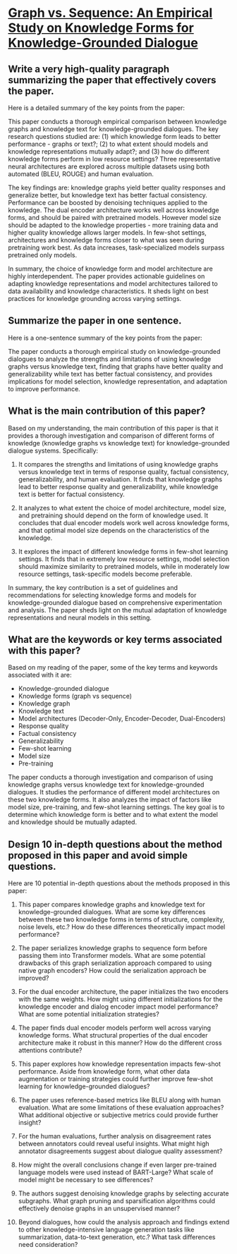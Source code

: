 # [Graph vs. Sequence: An Empirical Study on Knowledge Forms for   Knowledge-Grounded Dialogue](https://arxiv.org/abs/2312.07868)

## Write a very high-quality paragraph summarizing the paper that effectively covers the paper.

 Here is a detailed summary of the key points from the paper:

This paper conducts a thorough empirical comparison between knowledge graphs and knowledge text for knowledge-grounded dialogues. The key research questions studied are: (1) which knowledge form leads to better performance - graphs or text?; (2) to what extent should models and knowledge representations mutually adapt?; and (3) how do different knowledge forms perform in low resource settings? Three representative neural architectures are explored across multiple datasets using both automated (BLEU, ROUGE) and human evaluation.

The key findings are: knowledge graphs yield better quality responses and generalize better, but knowledge text has better factual consistency. Performance can be boosted by denoising techniques applied to the knowledge. The dual encoder architecture works well across knowledge forms, and should be paired with pretrained models. However model size should be adapted to the knowledge properties - more training data and higher quality knowledge allows larger models. In few-shot settings, architectures and knowledge forms closer to what was seen during pretraining work best. As data increases, task-specialized models surpass pretrained only models.

In summary, the choice of knowledge form and model architecture are highly interdependent. The paper provides actionable guidelines on adapting knowledge representations and model architectures tailored to data availability and knowledge characteristics. It sheds light on best practices for knowledge grounding across varying settings.


## Summarize the paper in one sentence.

 Here is a one-sentence summary of the key points from the paper:

The paper conducts a thorough empirical study on knowledge-grounded dialogues to analyze the strengths and limitations of using knowledge graphs versus knowledge text, finding that graphs have better quality and generalizability while text has better factual consistency, and provides implications for model selection, knowledge representation, and adaptation to improve performance.


## What is the main contribution of this paper?

 Based on my understanding, the main contribution of this paper is that it provides a thorough investigation and comparison of different forms of knowledge (knowledge graphs vs knowledge text) for knowledge-grounded dialogue systems. Specifically:

1) It compares the strengths and limitations of using knowledge graphs versus knowledge text in terms of response quality, factual consistency, generalizability, and human evaluation. It finds that knowledge graphs lead to better response quality and generalizability, while knowledge text is better for factual consistency. 

2) It analyzes to what extent the choice of model architecture, model size, and pretraining should depend on the form of knowledge used. It concludes that dual encoder models work well across knowledge forms, and that optimal model size depends on the characteristics of the knowledge.

3) It explores the impact of different knowledge forms in few-shot learning settings. It finds that in extremely low resource settings, model selection should maximize similarity to pretrained models, while in moderately low resource settings, task-specific models become preferable.

In summary, the key contribution is a set of guidelines and recommendations for selecting knowledge forms and models for knowledge-grounded dialogue based on comprehensive experimentation and analysis. The paper sheds light on the mutual adaptation of knowledge representations and neural models in this setting.


## What are the keywords or key terms associated with this paper?

 Based on my reading of the paper, some of the key terms and keywords associated with it are:

- Knowledge-grounded dialogue
- Knowledge forms (graph vs sequence)
- Knowledge graph
- Knowledge text  
- Model architectures (Decoder-Only, Encoder-Decoder, Dual-Encoders)
- Response quality
- Factual consistency 
- Generalizability
- Few-shot learning
- Model size
- Pre-training

The paper conducts a thorough investigation and comparison of using knowledge graphs versus knowledge text for knowledge-grounded dialogues. It studies the performance of different model architectures on these two knowledge forms. It also analyzes the impact of factors like model size, pre-training, and few-shot learning settings. The key goal is to determine which knowledge form is better and to what extent the model and knowledge should be mutually adapted.


## Design 10 in-depth questions about the method proposed in this paper and avoid simple questions.

 Here are 10 potential in-depth questions about the methods proposed in this paper:

1. This paper compares knowledge graphs and knowledge text for knowledge-grounded dialogues. What are some key differences between these two knowledge forms in terms of structure, complexity, noise levels, etc.? How do these differences theoretically impact model performance?

2. The paper serializes knowledge graphs to sequence form before passing them into Transformer models. What are some potential drawbacks of this graph serialization approach compared to using native graph encoders? How could the serialization approach be improved?

3. For the dual encoder architecture, the paper initializes the two encoders with the same weights. How might using different initializations for the knowledge encoder and dialog encoder impact model performance? What are some potential initialization strategies?  

4. The paper finds dual encoder models perform well across varying knowledge forms. What structural properties of the dual encoder architecture make it robust in this manner? How do the different cross attentions contribute?

5. This paper explores how knowledge representation impacts few-shot performance. Aside from knowledge form, what other data augmentation or training strategies could further improve few-shot learning for knowledge-grounded dialogues?

6. The paper uses reference-based metrics like BLEU along with human evaluation. What are some limitations of these evaluation approaches? What additional objective or subjective metrics could provide further insight?

7. For the human evaluations, further analysis on disagreement rates between annotators could reveal useful insights. What might high annotator disagreements suggest about dialogue quality assessment?

8. How might the overall conclusions change if even larger pre-trained language models were used instead of BART-Large? What scale of model might be necessary to see differences?

9. The authors suggest denoising knowledge graphs by selecting accurate subgraphs. What graph pruning and sparsification algorithms could effectively denoise graphs in an unsupervised manner?

10. Beyond dialogues, how could the analysis approach and findings extend to other knowledge-intensive language generation tasks like summarization, data-to-text generation, etc.? What task differences need consideration?
